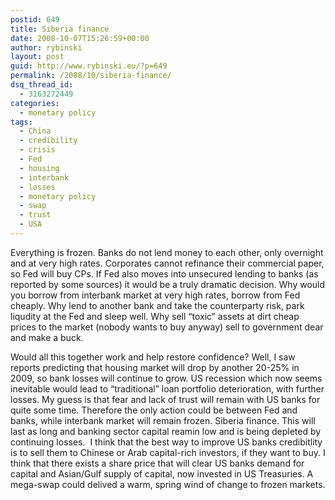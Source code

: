 ```yaml
---
postid: 649
title: Siberia finance
date: 2008-10-07T15:26:59+00:00
author: rybinski
layout: post
guid: http://www.rybinski.eu/?p=649
permalink: /2008/10/siberia-finance/
dsq_thread_id:
  - 3163272449
categories:
  - monetary policy
tags:
  - China
  - credibility
  - crisis
  - Fed
  - housing
  - interbank
  - losses
  - monetary policy
  - swap
  - trust
  - USA
---
```

Everything is frozen. Banks do not lend money to each other, only overnight and at very high rates. Corporates cannot refinance their commercial paper, so Fed will buy CPs. If Fed also moves into unsecured lending to banks (as reported by some sources) it would be a truly dramatic decision. Why would you borrow from interbank market at very high rates, borrow from Fed cheaply. Why lend to another bank and take the counterparty risk, park liqudity at the Fed and sleep well. Why sell “toxic” assets at dirt cheap prices to the market (nobody wants to buy anyway) sell to government dear and make a buck.

Would all this together work and help restore confidence? Well, I saw reports predicting that housing market will drop by another 20-25% in 2009, so bank losses will continue to grow. US recession which now seems inevitable would lead to “traditional” loan portfolio deterioration, with further losses. My guess is that fear and lack of trust will remain with US banks for quite some time. Therefore the only action could be between Fed and banks, while interbank market will remain frozen. Siberia finance. This will last as long and banking sector capital reamin low and is being depleted by continuing losses.  I think that the best way to improve US banks credibitlity is to sell them to Chinese or Arab capital-rich investors, if they want to buy. I think that there exists a share price that will clear US banks demand for capital and Asian/Gulf supply of capital, now invested in US Treasuries. A mega-swap could delived a warm, spring wind of change to frozen markets.

 
